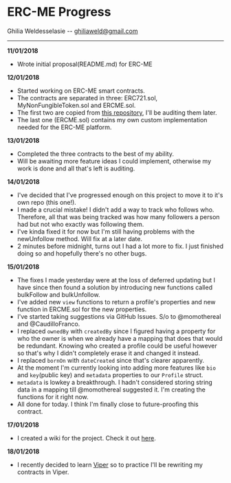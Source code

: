 # ERC-ME Progress
Ghilia Weldesselasie -- <a href='mailto:ghiliaweld@gmail.com'>ghiliaweld@gmail.com</a>

---
**11/01/2018**
- Wrote initial proposal(README.md) for ERC-ME

**12/01/2018**
- Started working on ERC-ME smart contracts.
- The contracts are separated in three: ERC721.sol, MyNonFungibleToken.sol and ERCME.sol.
- The first two are copied from [this repository](https://github.com/m0t0k1ch1/ERC721-token-sample), I'll be auditing them later.
- The last one (ERCME.sol) contains my own custom implementation needed for the ERC-ME platform.

**13/01/2018**
- Completed the three contracts to the best of my ability.
- Will be awaiting more feature ideas I could implement, otherwise my work is done and all that's left is auditing.

**14/01/2018**
- I've decided that I've progressed enough on this project to move it to it's own repo (this one!).
- I made a crucial mistake! I didn't add a way to track who follows who. Therefore, all that was being tracked was how many followers a person had but not who exactly was following them.
- I've kinda fixed it for now but I'm still having problems with the newUnfollow method. Will fix at a later date.
- 2 minutes before midnight, turns out I had a lot more to fix. I just finished doing so and hopefully there's no other bugs.

**15/01/2018**
- The fixes I made yesterday were at the loss of deferred updating but I have since then found a solution by introducing new functions called bulkFollow and bulkUnfollow.
- I've added new `view` functions to return a profile's properties and new function in ERCME.sol for the new properties.
- I've started taking suggestions via GitHub Issues. S/o to @momothereal and @CaudilloFranco.
- I replaced `ownedBy` with `createdBy` since I figured having a property for who the owner is when we already have a mapping that does that would be redundant. Knowing who created a profile could be useful however so that's why I didn't completely erase it and changed it instead.
- I replaced `bornOn` with `dateCreated` since that's clearer apparently.
- At the moment I'm currently looking into adding more features like `bio` and `key`(public key) and `metadata` properties to our `Profile` struct.
- `metadata` is lowkey a breakthrough. I hadn't considered storing string data in a mapping till @momothereal suggested it. I'm creating the functions for it right now.
- All done for today. I think I'm finally close to future-proofing this contract.

**17/01/2018**
- I created a wiki for the project. Check it out [here](https://github.com/ghiliweld/ERC-ME/wiki).

**18/01/2018**
- I recently decided to learn [Viper]() so to practice I'll be rewriting my contracts in Viper.
